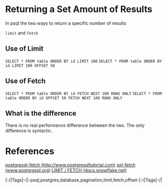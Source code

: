 # Returning a Set Amount of Results

In psql the two ways to return a specific number of results

`limit` and `fetch`

## Use of Limit

`SELECT * FROM table ORDER BY id LIMIT 100`
`SELECT * FROM table ORDER BY id LIMIT 100 OFFSET 50`

## Use of Fetch

`SELECT * FROM table ORDER BY id FETCH NEXT 100 ROWS ONLY`
`SELECT * FROM table ORDER BY id OFFSET 50 FETCH NEXT 100 ROWS ONLY`

## What is the difference

There is no real performance difference between the two. The only difference is syntactic.

# References

[postgresql-fetch (http://www.postgresqltutorial.com)](http://www.postgresqltutorial.com/postgresql-fetch/)
[sql-fetch (www.postgresql.org)](https://www.postgresql.org/docs/10/sql-fetch.html)
[LIMIT / FETCH (docs.snowflake.net)](https://docs.snowflake.net/manuals/sql-reference/constructs/limit.html)

|\-/|Tags|\-/|-psql,postgres,database,pagination,limit,fetch,offset-|\-/|Tags|\-/|